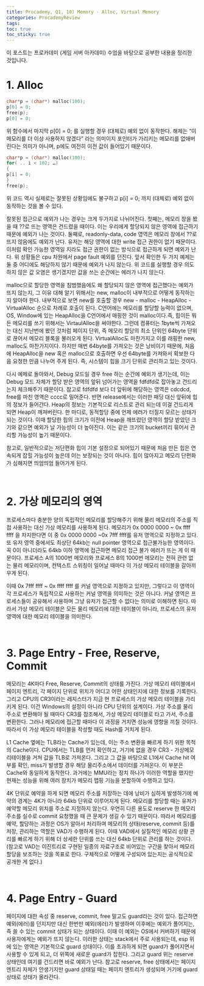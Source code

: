 ```yaml
---
title: Procademy, Q1, 10) Memory - Alloc, Virtual Memory
categories: ProcademyReview
tags: 
toc: true
toc_sticky: true
---
```


이 포스트는 프로카데미 (게임 서버 아카데미) 수업을 바탕으로 공부한 내용을 정리한 것입니다. 

# **1. Alloc**

```c++
char*p = (char*) malloc(100);
p[0] = 0;
free(p);
p[0] = 0;
```
위 함수에서 마지막 p[0] = 0; 를 실행할 경우 (대체로) 예외 없이 동작한다. 해제는 “이 메모리를 더 이상 사용하지 않겠다” 라는 의미이지 포인터가 가리키는 메모리를 없애버린다는 의미가 아니며, p에도 여전히 이전 값이 들어있기 때문이다.

```c++
char*p = (char*) malloc(100);
for( .. i < 102; …)
{
p[i] = 0;
}
free(p);
```
위 코드 역시 실제로는 잘못된 상황임에도 불구하고 p[i] = 0; 까지 (대체로) 예외 없이 동작하는 것을 볼 수 있다. 

잘못된 접근으로 예외가 나는 경우는 크게 두가지로 나뉘어진다. 첫째는, 메모리 창을 봤을 때 ??로 뜨는 영역은 건드렸을 때이다. 이는 우리에게 할당되지 않은 영역에 접근하기 때문에 예외가 나는 것이다. 둘째로, readonly-data, code 영역은 메모리 창에서 ??로 뜨지 않음에도 예외가 난다. 유저는 해당 영역에 대한 write 접근 권한이 없기 때문이다. 이처럼 확인 가능한 영역일 지라도 접근 권한이 없는 방식으로 접근하게 되면 예외가 난다. 위 상황들은 cpu 차원에서 page fault 예외를 던진다. 앞서 확인한 두 가지 예제는 둘 중 어디에도 해당하지 않기 때문에 예외가 나지 않는다. 위 코드를 실행할 경우 의도하지 않은 값 오염은 생기겠지만 값을 쓰는 순간에는 에러가 나지 않는다.

malloc으로 할당한 영역을 침범했음에도 왜 할당되지 않은 영역에 접근했다는 예외가 뜨지 않는지, 그 이유 대해 알기 위해서는 new, malloc이 내부적으로 어떻게 동작하는지 알아야 한다. 내부적으로 보면 new를 호출할 경우 new - malloc - HeapAlloc - VirtualAlloc 순으로 차례로 호출이 된다. C언어에는 메모리를 할당할 능력이 없으며, OS, Window에 있는 HeapAlloc을 C언어에서 매핑한 것이 malloc이다.즉, 힙이든 뭐든 메모리를 쓰기 위해서는 VirtaulAlloc을 써야한다. 그런데 컴퓨터는 1byte씩 가져오는 대신 지난번에 봤던 것처럼 페이지 단위, 즉 메모리 할당의 최소 단위인 64byte 단위로 끊어서 메모리 블록을 불러오게 된다. VirtualAlloc도 마찬가지고 이를 래핑한 new, malloc도 마찬가지이다. 하지만 매번 64byte를 가져오는 것은 낭비이기 때문에, 처음에 HeapAlloc을 new 혹은 malloc으로 호출하면 우선 64byte를 가져와서 확보한 다음 요청한 만큼 나누어 주게 된다. 즉, 시스템이 힙을 크기 단위로 관리하고 있는 것이다. 

다시 예제로 돌아와서, Debug 모드일 경우 free 하는 순간에 예외가 생기는데, 이는 Debug 모드 자체가 할당 받은 영역의 앞뒤 넘어가는 영역을 fdfdfd로 잡아놓고 건드리는지 체크해주기 때문이다. 참고로 fdfdfd 보다 더 앞뒤에 해당하는 영역은 cdcdcd, free를 마친 영역은 cccc로 밀어준다. 반면 release에서는 이러한 패딩 대신 앞뒤에 힙의 정보가 들어간다. Heap의 정보는 기본적으로 리스트로 관리 되는데 이걸 건드리게 되면 Heap이 깨져버린다. 한 마디로, 동적할당 중에 언제 에러가 터질지 모르는 상태가 되는 것이다. 이때 할당한 힙의 크기가 이전에 Heap을 깨뜨렸던 영역이 할당 받았던 크기와 같으면 예외가 날 가능성이 더 높아진다. 이는 같은 크기의 bucket끼리 묶어서 관리할 가능성이 높기 때문이다.

참고로, 일반적으로는 저단편화 힙이 기본 설정으로 되어있기 때문에 처음 만든 힙은 연속되게 잡힐 가능성이 높은데 이는 보장되는 것이 아니다. 힙이 많아지고 메모리 단편화가 심해지면 띄엄띄엄 들어가게 된다. 

<br/>

# **2. 가상 메모리의 영역**

프로세스마다 충분한 양의 독립적인 메모리를 할당해주기 위해 물리 메모리의 주소를 직접 사용하는 대신 가상 메모리를 사용하게 된다. 메모리가 0x 0000 0000 ~ 0x ffff ffff 을 차지한다면 이 중  0x 0000 0000 ~0x 7fff ffff를 유저 영역으로 지정하고 있다. 또 유저 영역 중에서도 최상단 64kb는 null pointer 영역으로 접근불가능한 영역이다. 꼭 0이 아니더라도 64kb 이하 영역에 접근하면 메모리 접근 불가 에러가 뜨는 게 이 때문이다. 프로세스 A의 1000번 메모리와 프로세스 B의 1000번 메모리는 전혀 관련 없는 물리 메모리이며, 컨텍스트 스위칭이 일어날 때마다 이 가상 메모리 테이블을 갈아끼우게 된다. 

이때 0x 7fff ffff ~ 0x ffff ffff 를 커널 영역으로 지정하고 있지만, 그렇다고 이 영역이 각 프로세스가 독립적으로 사용하는 커널 영역을 의미하는 것은 아니다. 커널 영역은 프로세스들이 공유해서 사용하며 그냥 유저가 접근할 수 없다는 의미로 이해하면 된다. 따라서 가상 메모리 테이블은 모든 물리 메모리에 대한 테이블이 아니라, 프로세스의 유저 영역에 대한 메모리 테이블을 의미한다. 

<br/>

# **3. Page Entry - Free, Reserve, Commit**

메모리는 4K마다 Free, Reserve, Commit의 상태를 가진다. 가상 메모리 테이블에서 페이지 엔트리, 각 페이지 단위로 위치가 어디고 어떤 상태인지에 대한 정보를 기록한다. 그리고 CPU의 CR3이라는 레지스터가 지금 현 프로세스의 가상 메모리 테이블을 가리키게 된다. 이건 Windows의 설정이 아니라 CPU 단위의 설계이다. 가상 주소를 물리 주소로 변환해야 될 때마다 CR3를 참조해서, 가상 메모리 테이블로 타고 가서, 주소를 변환한다. 그러나 메모리에 접근할 때마다 이 과정을 거치면 성능에 영향을 끼칠 것이다. 따라서 이 가상 메모리 테이블을 작성할 때도 Hash를 거치게 된다. 

L1 Cache 옆에는 TLB라는 Cache가 있는데, 이는 주소 변환을 빠르게 하기 위한 목적의 Cache이다. CPU에서는 TLB를 먼저 확인하고, 거기에 없을 경우 CR3 - 가상메모리테이블을 거쳐 값을 TLB로 가져온다. 그리고 그 값을 바탕으로 L1에서 Cache hit 여부를 확인, miss가 발생할 경우 해당 물리주소에서 데이터를 가져온다. 이 부분은 Cache와 동일하게 동작한다. 과거에는 MMU라는 장치 하나가 이러한 역할을 했지만 현재는 성능을 위해 여러 장치가 메모리 맵핑 기능을 분할하여 수행하고 있다.

4K 단위로 예약을 하게 되면 메모리 주소를 저장하는 데에 낭비가 심하게 발생하기에 예약의 경계는 4K가 아니라 64kb 단위로 이루어지게 된다. 메모리를 할당할 때는 유저가 예약할 메모리 위치를 주소로 지정하지 않는다. 우연히 다른 용도로 reserve 한 메모리 주소를 실수로 commit 요청했을 때 큰 문제가 생길 수 있기 때문이다. 따라서 메모리를 예약, 할당하는 과정은 OS가 알아서 처리하며 메모리의 상태(reserve, commit 등)를 저장, 관리하는 역할은 VAD가 수행하게 된다. 이때 VAD에서 실질적인 메모리 상황 관리를 빠르게 하기 위해 더 상세한 단위를 쓰는 대신 64kb 단위로 관리를 하는 것이다. (참고로 VAD는 이진트리로 구현된 일종의 자료구조로 비어있는 구간을 찾아서 메모리 할당을 보조하는 것을 목표로 한다. 구체적으로 어떻게 구성되어 있는지는 공식적으로 공개한 게 없다.)

<br/>

# **4. Page Entry - Guard**

페이지에 대한 속성 중 reserve, commit, free 말고도 guard라는 것이 있다. 접근하면 예외(에러)를 던지지만 대신 한번만 예외(에러)가 발생하며 이후에는 예외가 풀어지는, 즉 쓸 수 있는 commit 상태가 되는 상태이다. 이때 이 예외는 OS에서 커버하기 때문에 사용자에게는 예외가 뜨지 않는다. 이러한 상태는 stack에서 주로 사용되는데, esp 위에 있는 영역은 기본적으로 guard 상태이다. 이를 초과하게 되면 guard가 풀어지면서 사용할 수 있게 되고, 더 위쪽에 새로운 guard가 잡힌다. 그리고 guard 위는 reserve 상태인데 여기를 건드리면 바로 예외가 난다. 참고로 reserve, free 상태에서는 페이지 엔트리 자체가 안생기지만 guard 상태일 때는 페이지 엔트리가 생성되며 거기에 guard 상태로 상태가 올라간다. 
